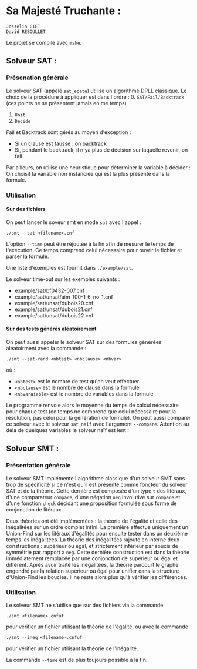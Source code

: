 Sa Majesté Truchante :
======================
	
	Josselin GIET
	David REBOULLET

Le projet se compile avec `make`.

Solveur SAT :
-------------

### Présenation générale

Le solveur SAT (appelé `sat_epate`) utilise un algorithme DPLL classique. 
Le choix de la procédure à appliquer est dans l'ordre : 
0. `SAT/Fail/Backtrack` (ces points ne se présentent jamais en me temps)
1. `Unit`
2. `Decide`

Fail et Backtrack sont gérés au moyen d'exception :
* Si un clause est fausse : on backtrack
* Si, pendant le backtrack, il n'ya plus de décision sur laquelle revenir,
  on fail.

Par ailleurs, on utilise une heuristique pour déterminer la variable à
décider : On choisit la variable non instanciée qui est la plus présente
dans la formule.

### Utilisation

#### Sur des fichiers 

On peut lancer le soveur smt en mode `sat` avec l'appel :

	./smt --sat <filename>.cnf

L'option `--time` peut être réjoutée à la fin afin de mesurer le temps de
l'exécution. Ce temps comprend celui nécessaire pour ouvrir le fichier et
parser la formule.

Une liste d'exemples est fournit dans `./example/sat`.

Le solveur time-out sur les exemples suivants : 
* example/sat/bf0432-007.cnf
* example/sat/unsat/aim-100-1_6-no-1.cnf
* example/sat/unsat/dubois20.cnf
* example/sat/unsat/dubois21.cnf
* example/sat/unsat/dubois22.cnf

#### Sur des tests générés aléatoirement

On peut aussi appeler le solveur SAT sur des formules générées aléatoirment
avec la commande :

	./smt --sat-rand <nbtest> <nbclause> <nbvar>

où :
* `<nbtest>` est le nombre de test qu'on veut effectuer
* `<nbclause>` est le nombre de clause dans la formule
* `<nbvaraiable>` est le nombre de variables dans la formule

Le programme renvoie alors le moyenne du temps de calcul nécessaire pour
chaque test (ce temps ne comprend que celui nécessaire pour la
résolution, pas celui pour la génération de formule).
On peut aussi comparer ce solveur avec le solveur `sat_naif` avec
l'argument `--compare`. Attention au dela de quelques variables le
solveur naïf est lent !

Solveur SMT :
-------------

### Présentation générale

Le solveur SMT implémente l'algorithme classique d'un solveur SMT sans trop
de spécificité si ce n'est qu'il est présenté comme foncteur du solveur SAT
et de la théorie. Cette dernière est composée d'un type `t` des litéraux,
d'une comparateur `compare`, d'une négation `neg` involutive sur `compare`
et d'une fonction `check` décidant une proposition formulée sous forme de
conjonction de litéraux.

Deux théories ont été implémentées : la théorie de l'égalité et celle des
inégalitées sur un ordre complet infini. La première effectue uniquement un
Union-Find sur les litéraux d'égalités pour ensuite tester dans un deuxième
temps les inégalitées. La théorie des inégalitées rajoute en interne deux
constructions : supérieur ou égal, et strictement inférieur par soucis de
symmétrie par rapport à `neg`. Cette dernière construction est dans la
théorie immédiatement remplacée par une conjonction de supérieur ou égal et
différent. Après avoir traité les inégalitées, la théorie parcourt le
graphe engendré par la relation supérieur ou égal pour unifier dans la
structure d'Union-Find les boucles. Il ne reste alors plus qu'à vérifier
les différences.

### Utilisation

Le solveur SMT ne s'utilise que sur des fichiers via la commande

	./smt <filename>.cnfuf

pour vérifier un fichier utilisant la théorie de l'égalité, ou avec la
commande

	./smt --ineq <filename>.cnfuf

pour vérifier un fichier utilisant la théorie de l'inégalité.

La commande `--time` est de plus toujours possible à la fin.


